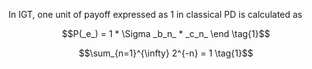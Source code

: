 In IGT, one unit of payoff expressed as 1 in classical PD is calculated as  

$$P(_e_) = 1 * \Sigma _b_n_ * _c_n_ \end \tag{1}$$


$$\sum_{n=1}^{\infty} 2^{-n} = 1 \tag{1}$$
